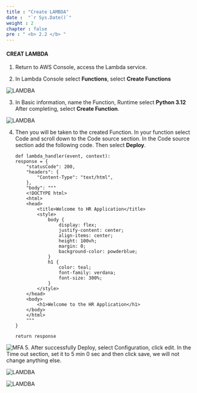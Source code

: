 ```yaml
---
title : "Create LAMBDA"
date :  "`r Sys.Date()`" 
weight : 2
chapter : false
pre : " <b> 2.2 </b> "
---
```


#### CREAT LAMBDA

1. Return to AWS Console, access the Lambda service.

2. In Lambda Console select **Functions**, select **Create Functions**

![LAMDBA](/images/images/3/imagelamdb1.png?featherlight=false&width=90pc)

3. In Basic information, name the Function, Runtime select **Python 3.12**
After completing, select **Create Function**.

![LAMDBA](/images/images/3/imagelamdba2.png?featherlight=false&width=90pc)

4. Then you will be taken to the created Function. In your function select Code and scroll down to the Code source section. In the Code source section add the following code. Then select **Deploy**.

    ```import json
    def lambda_handler(event, context):
    response = {
        "statusCode": 200,
        "headers": {
            "Content-Type": "text/html",
        },
        "body": """
        <!DOCTYPE html>
        <html>
        <head>
            <title>Welcome to HR Application</title>
            <style>
                body {
                    display: flex;
                    justify-content: center;
                    align-items: center;
                    height: 100vh;
                    margin: 0;
                    background-color: powderblue;
                }
                h1 {
                    color: teal;
                    font-family: verdana;
                    font-size: 300%;
                }
            </style>
        </head>
        <body>
            <h1>Welcome to the HR Application</h1>
        </body>
        </html>
        """
    }

    return response
    ```
![MFA](/images/images/3/imagelamdba3.png?featherlight=false&width=90pc)
5. After successfully Deploy, select Configuration, click edit. In the Time out section, set it to 5 min 0 sec and then click save, we will not change anything else.

![LAMDBA](/images/images/3/imagelamdba4.png?featherlight=false&width=90pc)

![LAMDBA](/images/images/3/imagelamdb5.png?featherlight=false&width=90pc)